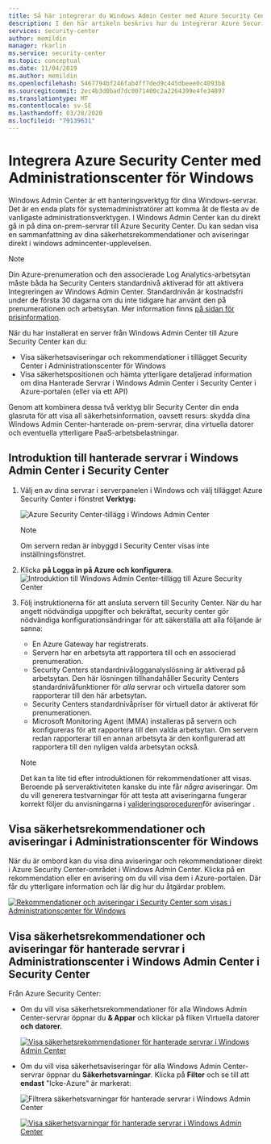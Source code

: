 ```yaml
---
title: Så här integrerar du Windows Admin Center med Azure Security Center | Microsoft-dokument
description: I den här artikeln beskrivs hur du integrerar Azure Security Center med Administrationscenter för Windows
services: security-center
author: memildin
manager: rkarlin
ms.service: security-center
ms.topic: conceptual
ms.date: 11/04/2019
ms.author: memildin
ms.openlocfilehash: 5467794bf246fab4ff7ded9c445dbeee0c4093b8
ms.sourcegitcommit: 2ec4b3d0bad7dc0071400c2a2264399e4fe34897
ms.translationtype: MT
ms.contentlocale: sv-SE
ms.lasthandoff: 03/28/2020
ms.locfileid: "79139631"
---
```

# <a name="integrate-azure-security-center-with-windows-admin-center"></a>Integrera Azure Security Center med Administrationscenter för Windows

Windows Admin Center är ett hanteringsverktyg för dina Windows-servrar. Det är en enda plats för systemadministratörer att komma åt de flesta av de vanligaste administrationsverktygen. I Windows Admin Center kan du direkt gå in på dina on-prem-servrar till Azure Security Center. Du kan sedan visa en sammanfattning av dina säkerhetsrekommendationer och aviseringar direkt i windows admincenter-upplevelsen.

> [!NOTE]
> Din Azure-prenumeration och den associerade Log Analytics-arbetsytan måste båda ha Security Centers standardnivå aktiverad för att aktivera Integreringen av Windows Admin Center.
> Standardnivån är kostnadsfri under de första 30 dagarna om du inte tidigare har använt den på prenumerationen och arbetsytan. Mer information finns [på sidan för prisinformation](security-center-pricing.md).
>

När du har installerat en server från Windows Admin Center till Azure Security Center kan du:

* Visa säkerhetsaviseringar och rekommendationer i tillägget Security Center i Administrationscenter för Windows
* Visa säkerhetspositionen och hämta ytterligare detaljerad information om dina Hanterade Servrar i Windows Admin Center i Security Center i Azure-portalen (eller via ett API)

Genom att kombinera dessa två verktyg blir Security Center din enda glasruta för att visa all säkerhetsinformation, oavsett resurs: skydda dina Windows Admin Center-hanterade on-prem-servrar, dina virtuella datorer och eventuella ytterligare PaaS-arbetsbelastningar.

## <a name="onboarding-windows-admin-center-managed-servers-into-security-center"></a>Introduktion till hanterade servrar i Windows Admin Center i Security Center

1. Välj en av dina servrar i serverpanelen i Windows och välj tillägget Azure Security Center i fönstret **Verktyg:**

    ![Azure Security Center-tillägg i Windows Admin Center](./media/windows-admin-center-integration/onboarding-from-wac.png)

    > [!NOTE]
    > Om servern redan är inbyggd i Security Center visas inte inställningsfönstret.

1. Klicka **på Logga in på Azure och konfigurera**.
    ![Introduktion till Windows Admin Center-tillägg till Azure Security Center](./media/windows-admin-center-integration/onboarding-from-wac-welcome.png)

1. Följ instruktionerna för att ansluta servern till Security Center. När du har angett nödvändiga uppgifter och bekräftat, security center gör nödvändiga konfigurationsändringar för att säkerställa att alla följande är sanna:
    * En Azure Gateway har registrerats.
    * Servern har en arbetsyta att rapportera till och en associerad prenumeration.
    * Security Centers standardnivålogganalyslösning är aktiverad på arbetsytan. Den här lösningen tillhandahåller Security Centers standardnivåfunktioner för *alla* servrar och virtuella datorer som rapporterar till den här arbetsytan.
    * Security Centers standardnivåpriser för virtuell dator är aktiverat för prenumerationen.
    * Microsoft Monitoring Agent (MMA) installeras på servern och konfigureras för att rapportera till den valda arbetsytan. Om servern redan rapporterar till en annan arbetsyta är den konfigurerad att rapportera till den nyligen valda arbetsytan också.

    > [!NOTE]
    > Det kan ta lite tid efter introduktionen för rekommendationer att visas. Beroende på serveraktiviteten kanske du inte får *några* aviseringar. Om du vill generera testvarningar för att testa att aviseringarna fungerar korrekt följer du anvisningarna i [valideringsproceduren](security-center-alert-validation.md)för aviseringar .


## <a name="viewing-security-recommendations-and-alerts-in-windows-admin-center"></a>Visa säkerhetsrekommendationer och aviseringar i Administrationscenter för Windows

När du är ombord kan du visa dina aviseringar och rekommendationer direkt i Azure Security Center-området i Windows Admin Center. Klicka på en rekommendation eller en avisering om du vill visa dem i Azure-portalen. Där får du ytterligare information och lär dig hur du åtgärdar problem.

[![Rekommendationer och aviseringar i Security Center som visas i Administrationscenter för Windows](media/windows-admin-center-integration/asc-recommendations-and-alerts-in-wac.png)](media/windows-admin-center-integration/asc-recommendations-and-alerts-in-wac.png#lightbox)

## <a name="viewing-security-recommendations-and-alerts-for-windows-admin-center-managed-servers-in-security-center"></a>Visa säkerhetsrekommendationer och aviseringar för hanterade servrar i Administrationscenter i Windows Admin Center i Security Center
Från Azure Security Center:

* Om du vill visa säkerhetsrekommendationer för alla Windows Admin Center-servrar öppnar du **& Appar** och klickar på fliken Virtuella datorer **och datorer.**

    [![Visa säkerhetsrekommendationer för hanterade servrar i Windows Admin Center](media/windows-admin-center-integration/viewing-recommendations-wac.png)](media/windows-admin-center-integration/viewing-recommendations-wac.png#lightbox)

* Om du vill visa säkerhetsaviseringar för alla Windows Admin Center-servrar öppnar du **Säkerhetsvarningar**. Klicka på **Filter** och se till att **endast** "Icke-Azure" är markerat:

    ![Filtrera säkerhetsvarningar för hanterade servrar i Windows Admin Center](./media/windows-admin-center-integration/filtering-alerts-to-non-azure.png)

    [![Visa säkerhetsvarningar för hanterade servrar i Windows Admin Center](media/windows-admin-center-integration/viewing-alerts-wac.png)](media/windows-admin-center-integration/viewing-alerts-wac.png#lightbox)